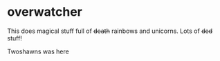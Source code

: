 # overwatcher
This does magical stuff full of ~~death~~ rainbows and unicorns. Lots of ~~ded~~ stuff!




Twoshawns was here